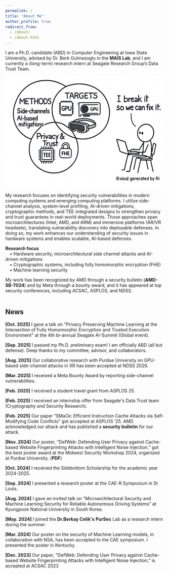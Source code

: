 ```yaml
---
permalink: /
title: "About Me"
author_profile: true
redirect_from: 
  - /about/
  - /about.html
---
```


I am a Ph.D. candidate (ABD) in Computer Engineering at Iowa State University, advised by Dr. Berk Gulmezoglu in the  <a href="https://www.ece.iastate.edu/bgulmez/" style="text-decoration: none;"><b>MAIS Lab</b></a>, and I am currently a (long-term) research intern at Seagate Research Group’s Data Trust Team.<br/>

<div style="text-align:center;">
  <img src="../images/Intro/IntroImage_v3.png"
       alt="My Research Focus"
       width="550" height="350"
       style="display:inline-block;">
</div>

My research focuses on identifying security vulnerabilities in modern computing systems and emerging computing platforms. I utilize side-channel analysis, system-level profiling, AI-driven mitigations, cryptographic methods, and TEE-integrated designs to strengthen privacy and trust guarantees in real-world deployments. Those approaches span microarchitectures (Intel, AMD, and ARM) and immersive platforms (AR/VR headsets), translating vulnerability discovery into deployable defenses. In doing so, my work enhances our understanding of security issues in hardware systems and enables scalable, AI-based defenses. <br/>

**Research focus**
<br/> &emsp;• Hardware security, microarchitectural side channel attacks and AI-driven mitigations
<br/> &emsp;• Cryptographic systems, including fully homomorphic encryption (FHE)
<br/> &emsp;• Machine learning security

My work has been recognized by AMD through a security bulletin (<a href="https://www.amd.com/en/resources/product-security/bulletin/amd-sb-7024.html" style="text-decoration: none;"><b>AMD-SB-7024</b></a>) and by Meta through a bounty award, and it has appeared at top security conferences, including ACSAC, ASPLOS, and NDSS.<br/><br/>

<!--
<div style="text-align:center;">
  <img src="../images/Intro/IntroImage_v3.png"
       alt="My Research Focus"
       width="550" height="350"
       style="display:inline-block;">
</div>

<!--
I leverage cutting-edge AI and system-level techniques to design scalable security defenses that protect user privacy and strengthen trustworthy hardware systems.

<!--
Prior to joining Iowa State, I worked as an Assistant Manager in the ICT Infrastructure Strategy and Planning Team at South Korea’s South Korea’s National Information Society Agency (<a href="https://eng.nia.or.kr/site/nia_eng/main.do" style="text-decoration: none;"><b>NIA</b></a>).
-->

<!-- News
======
-->

News
------
**[Oct. 2025]** I gave a talk on "Privacy Preserving Machine Learning at the Intersection of Fully Homomorphic Encryption and Trusted Execution Environment" at the 4th bi-annual Seagate AI-Summit (Global event). <br/>

**[Sep. 2025]** I passed my Ph.D. preliminary exam! I am officially ABD (all but defense). Deep thanks to my committee, advisor, and collaborators. <br/>

**[Aug. 2025]** Our collaborative research with Purdue University on GPU-based side-channel attacks in XR has been accepted at NDSS 2026. <br/>

**[Mar. 2025]** I received a Meta Bounty Award by reporting side-channel vulnerabilities.<br/>

**[Feb. 2025]** I received a student travel grant from ASPLOS 25.<br/>

**[Feb. 2025]** I received an internship offer from Seagate's Data Trust team (Cryptography and Security Research). <br/>

**[Feb. 2025]** Our paper “SMaCk: Efficient Instruction Cache Attacks via Self-Modifying Code Conflicts” got accepted at ASPLOS ’25. AMD acknowledged our attack and has published a <a href="https://www.amd.com/en/resources/product-security/bulletin/amd-sb-7024.html" style="text-decoration: none;"><b>security bulletin</b></a> for our attack. <br/>

**[Nov. 2024]** Our poster, "DefWeb: Defending User Privacy against Cache-based Website Fingerprinting Attacks with Intelligent Noise Injection,” got the best poster award at the Midwest Security Workshop 2024, organized at Purdue University. (<a href="/files/MSW_Seonghun.pdf" target="_blank" style="text-decoration: none;"><b>PDF</b></a>)<br/>

**[Oct. 2024]** I received the Sidebottom Scholarship for the academic year 2024-2025.<br/>

**[Sep. 2024]** I presented a research poster at the CAE-R Symposium in St Louis.<br/>

**[Aug. 2024]** I gave an invited talk on "Microarchitectural Security and Machine Learning Security for Reliable Autonomous Driving Systems” at Kyungpook National University in South Korea.<br/>

**[May. 2024]** I joined the  <a href="https://beerkay.github.io/" style="text-decoration: none;"><b>Dr.Berkay Celik's</b></a> <a href="https://pursec.cs.purdue.edu/" style="text-decoration: none;"><b>PurSec</b></a> Lab as a research intern during the summer. <br/>

**[Mar. 2024]** Our poster on the security of Machine Learning models, in collaboration with NSA, has been accepted to the CAE symposium. I presented the poster in Kentucky<br/>

**[Dec. 2023]** Our paper, "DefWeb: Defending User Privacy against Cache-based Website Fingerprinting Attacks with Intelligent Noise Injection," is accepted at ACSAC 2023 <br/>
